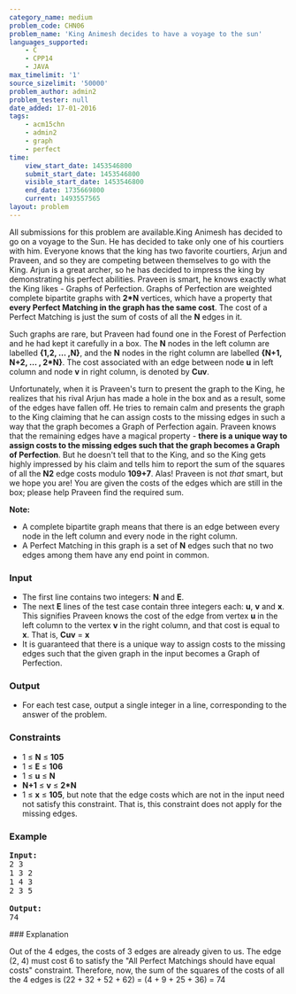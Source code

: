 ```yaml
---
category_name: medium
problem_code: CHN06
problem_name: 'King Animesh decides to have a voyage to the sun'
languages_supported:
    - C
    - CPP14
    - JAVA
max_timelimit: '1'
source_sizelimit: '50000'
problem_author: admin2
problem_tester: null
date_added: 17-01-2016
tags:
    - acm15chn
    - admin2
    - graph
    - perfect
time:
    view_start_date: 1453546800
    submit_start_date: 1453546800
    visible_start_date: 1453546800
    end_date: 1735669800
    current: 1493557565
layout: problem
---
```

All submissions for this problem are available.King Animesh has decided to go on a voyage to the Sun. He has decided to take only one of his courtiers with him. Everyone knows that the king has two favorite courtiers, Arjun and Praveen, and so they are competing between themselves to go with the King. Arjun is a great archer, so he has decided to impress the king by demonstrating his perfect abilities. Praveen is smart, he knows exactly what the King likes - Graphs of Perfection. Graphs of Perfection are weighted complete bipartite graphs with **2\*N** vertices, which have a property that **every Perfect Matching in the graph has the same cost**. The cost of a Perfect Matching is just the sum of costs of all the **N** edges in it.

Such graphs are rare, but Praveen had found one in the Forest of Perfection and he had kept it carefully in a box. The **N** nodes in the left column are labelled **{1,2, … ,N}**, and the **N** nodes in the right column are labelled **{N+1, N+2, … , 2\*N}**. The cost associated with an edge between node **u** in left column and node **v** in right column, is denoted by **Cuv**.

Unfortunately, when it is Praveen's turn to present the graph to the King, he realizes that his rival Arjun has made a hole in the box and as a result, some of the edges have fallen off. He tries to remain calm and presents the graph to the King claiming that he can assign costs to the missing edges in such a way that the graph becomes a Graph of Perfection again. Praveen knows that the remaining edges have a magical property - **there is a unique way to assign costs to the missing edges such that the graph becomes a Graph of Perfection**. But he doesn't tell that to the King, and so the King gets highly impressed by his claim and tells him to report the sum of the squares of all the **N2** edge costs modulo **109+7**. Alas! Praveen is not _that_ smart, but we hope you are! You are given the costs of the edges which are still in the box; please help Praveen find the required sum.

**Note:**

- A complete bipartite graph means that there is an edge between every node in the left column and every node in the right column.
- A Perfect Matching in this graph is a set of **N** edges such that no two edges among them have any end point in common.

### Input

- The first line contains two integers: **N** and **E**.
- The next **E** lines of the test case contain three integers each: **u**, **v** and **x**. This signifies Praveen knows the cost of the edge from vertex **u** in the left column to the vertex **v** in the right column, and that cost is equal to **x**. That is, **Cuv** = **x**
- It is guaranteed that there is a unique way to assign costs to the missing edges such that the given graph in the input becomes a Graph of Perfection.

### Output

- For each test case, output a single integer in a line, corresponding to the answer of the problem.

### Constraints

- 1 ≤ **N** ≤ **105**
- 1 ≤ **E** ≤ **106**
- 1 ≤ **u** ≤ **N**
- **N+1** ≤ **v** ≤ **2\*N**
- 1 ≤ **x** ≤ **105**, but note that the edge costs which are not in the input need not satisfy this constraint. That is, this constraint does not apply for the missing edges.

### Example

<pre><b>Input:</b>
2 3
1 3 2
1 4 3
2 3 5

<b>Output:</b>
74
</pre>### Explanation

Out of the 4 edges, the costs of 3 edges are already given to us. The edge (2, 4) must cost 6 to satisfy the "All Perfect Matchings should have equal costs" constraint. Therefore, now, the sum of the squares of the costs of all the 4 edges is (22 + 32 + 52 + 62) = (4 + 9 + 25 + 36) = 74
